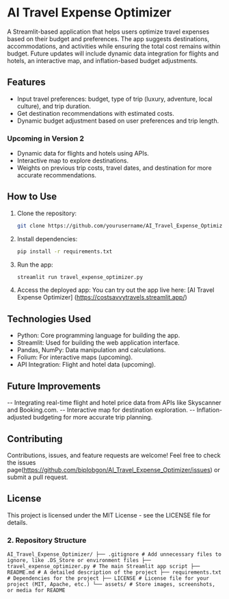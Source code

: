 # AI Travel Expense Optimizer

A Streamlit-based application that helps users optimize travel expenses based on their budget and preferences. The app suggests destinations, accommodations, and activities while ensuring the total cost remains within budget. Future updates will include dynamic data integration for flights and hotels, an interactive map, and inflation-based budget adjustments.

## Features

- Input travel preferences: budget, type of trip (luxury, adventure, local culture), and trip duration.
- Get destination recommendations with estimated costs.
- Dynamic budget adjustment based on user preferences and trip length.

### Upcoming in Version 2
- Dynamic data for flights and hotels using APIs.
- Interactive map to explore destinations.
- Weights on previous trip costs, travel dates, and destination for more accurate recommendations.

## How to Use

1. Clone the repository:
   ```bash
   git clone https://github.com/yourusername/AI_Travel_Expense_Optimizer.git
2. Install dependencies:
   ```bash
   pip install -r requirements.txt
3. Run the app:
   ```bash
   streamlit run travel_expense_optimizer.py
4. Access the deployed app:
   You can try out the app live here: [AI Travel Expense Optimizer] (https://costsavvytravels.streamlit.app/)

## Technologies Used
- Python: Core programming language for building the app.
- Streamlit: Used for building the web application interface.
- Pandas, NumPy: Data manipulation and calculations.
- Folium: For interactive maps (upcoming).
- API Integration: Flight and hotel data (upcoming).

## Future Improvements
-- Integrating real-time flight and hotel price data from APIs like Skyscanner and Booking.com.
-- Interactive map for destination exploration.
-- Inflation-adjusted budgeting for more accurate trip planning.

## Contributing
Contributions, issues, and feature requests are welcome! Feel free to check the issues page(https://github.com/biplobgon/AI_Travel_Expense_Optimizer/issues) or submit a pull request.

## License
This project is licensed under the MIT License - see the LICENSE file for details.

### **2. Repository Structure**
```vbnet
AI_Travel_Expense_Optimizer/ ├── .gitignore # Add unnecessary files to ignore, like .DS_Store or environment files ├── travel_expense_optimizer.py # The main Streamlit app script ├── README.md # A detailed description of the project ├── requirements.txt # Dependencies for the project ├── LICENSE # License file for your project (MIT, Apache, etc.) └── assets/ # Store images, screenshots, or media for README


